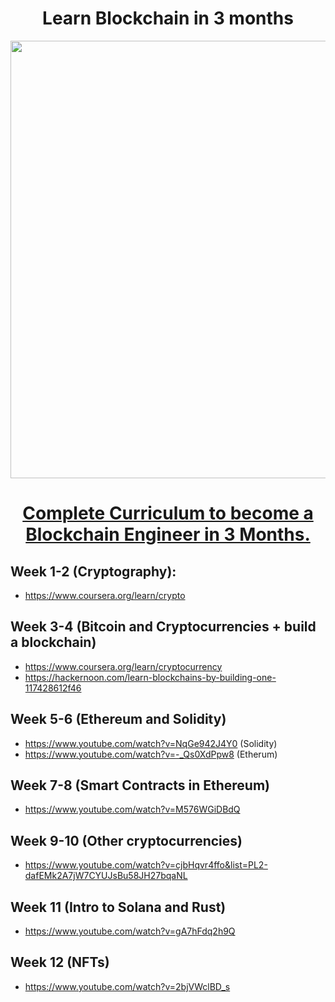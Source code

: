 <h1 align="center">Learn Blockchain in 3 months</h1>
<a href="#">
  <div align="center">
    <img src="https://blockgeeks.com/wp-content/uploads/2016/09/blockchain-use-cases.png" width='700'/>
    <h1>Complete Curriculum to become a Blockchain Engineer in 3 Months.</h1>
  </div>
</a> 

## Week 1-2 (Cryptography):
- https://www.coursera.org/learn/crypto

## Week 3-4 (Bitcoin and Cryptocurrencies + build a blockchain)
- https://www.coursera.org/learn/cryptocurrency
- https://hackernoon.com/learn-blockchains-by-building-one-117428612f46

## Week 5-6 (Ethereum and Solidity)
- https://www.youtube.com/watch?v=NqGe942J4Y0 (Solidity)
- https://www.youtube.com/watch?v=-_Qs0XdPpw8 (Etherum)

## Week 7-8 (Smart Contracts in Ethereum)
- https://www.youtube.com/watch?v=M576WGiDBdQ

## Week 9-10 (Other cryptocurrencies)
- https://www.youtube.com/watch?v=cjbHqvr4ffo&list=PL2-dafEMk2A7jW7CYUJsBu58JH27bqaNL

## Week 11 (Intro to Solana and Rust)
- https://www.youtube.com/watch?v=gA7hFdq2h9Q

## Week 12 (NFTs)
- https://www.youtube.com/watch?v=2bjVWclBD_s
